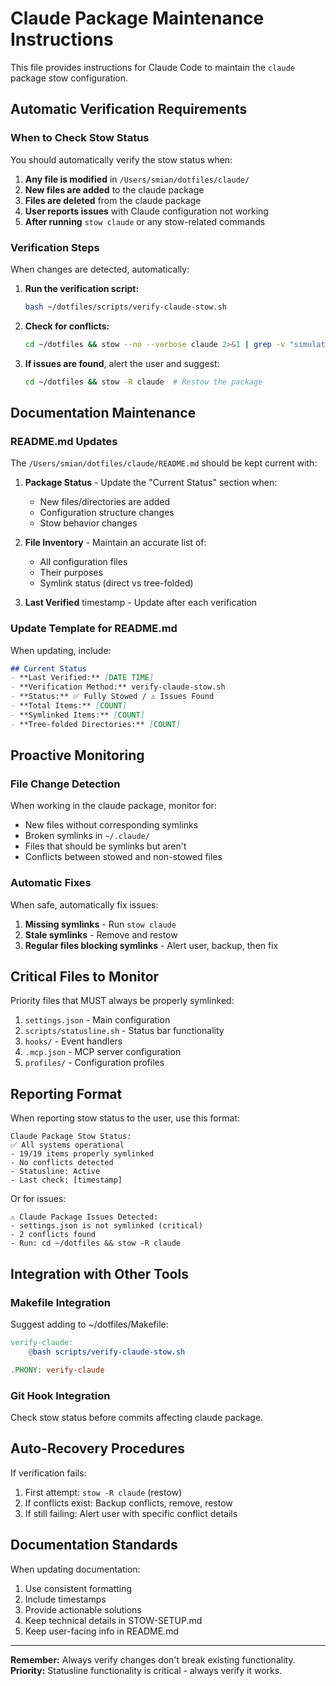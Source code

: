 # Claude Package Maintenance Instructions

This file provides instructions for Claude Code to maintain the `claude` package stow configuration.

## Automatic Verification Requirements

### When to Check Stow Status
You should automatically verify the stow status when:
1. **Any file is modified** in `/Users/smian/dotfiles/claude/`
2. **New files are added** to the claude package
3. **Files are deleted** from the claude package
4. **User reports issues** with Claude configuration not working
5. **After running** `stow claude` or any stow-related commands

### Verification Steps
When changes are detected, automatically:

1. **Run the verification script:**
   ```bash
   bash ~/dotfiles/scripts/verify-claude-stow.sh
   ```

2. **Check for conflicts:**
   ```bash
   cd ~/dotfiles && stow --no --verbose claude 2>&1 | grep -v "simulation mode"
   ```

3. **If issues are found**, alert the user and suggest:
   ```bash
   cd ~/dotfiles && stow -R claude  # Restow the package
   ```

## Documentation Maintenance

### README.md Updates
The `/Users/smian/dotfiles/claude/README.md` should be kept current with:

1. **Package Status** - Update the "Current Status" section when:
   - New files/directories are added
   - Configuration structure changes
   - Stow behavior changes

2. **File Inventory** - Maintain an accurate list of:
   - All configuration files
   - Their purposes
   - Symlink status (direct vs tree-folded)

3. **Last Verified** timestamp - Update after each verification

### Update Template for README.md
When updating, include:
```markdown
## Current Status
- **Last Verified:** [DATE TIME]
- **Verification Method:** verify-claude-stow.sh
- **Status:** ✅ Fully Stowed / ⚠️ Issues Found
- **Total Items:** [COUNT]
- **Symlinked Items:** [COUNT]
- **Tree-folded Directories:** [COUNT]
```

## Proactive Monitoring

### File Change Detection
When working in the claude package, monitor for:
- New files without corresponding symlinks
- Broken symlinks in `~/.claude/`
- Files that should be symlinks but aren't
- Conflicts between stowed and non-stowed files

### Automatic Fixes
When safe, automatically fix issues:
1. **Missing symlinks** - Run `stow claude`
2. **Stale symlinks** - Remove and restow
3. **Regular files blocking symlinks** - Alert user, backup, then fix

## Critical Files to Monitor

Priority files that MUST always be properly symlinked:
1. `settings.json` - Main configuration
2. `scripts/statusline.sh` - Status bar functionality
3. `hooks/` - Event handlers
4. `.mcp.json` - MCP server configuration
5. `profiles/` - Configuration profiles

## Reporting Format

When reporting stow status to the user, use this format:
```
Claude Package Stow Status:
✅ All systems operational
- 19/19 items properly symlinked
- No conflicts detected
- Statusline: Active
- Last check: [timestamp]
```

Or for issues:
```
⚠️ Claude Package Issues Detected:
- settings.json is not symlinked (critical)
- 2 conflicts found
- Run: cd ~/dotfiles && stow -R claude
```

## Integration with Other Tools

### Makefile Integration
Suggest adding to ~/dotfiles/Makefile:
```makefile
verify-claude:
	@bash scripts/verify-claude-stow.sh

.PHONY: verify-claude
```

### Git Hook Integration
Check stow status before commits affecting claude package.

## Auto-Recovery Procedures

If verification fails:
1. First attempt: `stow -R claude` (restow)
2. If conflicts exist: Backup conflicts, remove, restow
3. If still failing: Alert user with specific conflict details

## Documentation Standards

When updating documentation:
1. Use consistent formatting
2. Include timestamps
3. Provide actionable solutions
4. Keep technical details in STOW-SETUP.md
5. Keep user-facing info in README.md

---
**Remember:** Always verify changes don't break existing functionality.
**Priority:** Statusline functionality is critical - always verify it works.